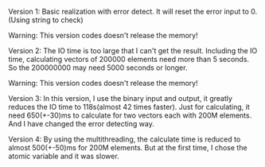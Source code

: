 Version 1:
Basic realization with error detect. It will reset the error input to 0.
(Using string to check)

Warning: This version codes doesn't release the memory!

Version 2:
The IO time is too large that I can't get the result.
Including the IO time, calculating vectors of 200000 elements need more than 5 seconds.
So the 200000000 may need 5000 seconds or longer.

Warning: This version codes doesn't release the memory!

Version 3:
In this version, I use the binary input and output, it greatly reduces the IO time to 118s(almost 42 times faster).
Just for calculating, it need 650(+-30)ms to calculate for two vectors each with 200M elements.
And I have changed the error detecting way. 

Version 4:
By using the multithreading, the calculate time is reduced to almost 500(+-50)ms for 200M elements.
But at the first time, I chose the atomic variable and it was slower. 
